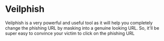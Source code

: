 # Veilphish
Veilphish is a very powerful and useful tool as it will help you completely change the phishing URL by masking into a genuine looking URL. So, it'll be super easy to convince your victim to click on the phishing URL
